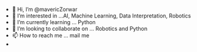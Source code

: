- 👋 Hi, I’m @mavericZorwar
- 👀 I’m interested in ...AI, Machine Learning, Data Interpretation, Robotics
- 🌱 I’m currently learning ... Python
- 💞️ I’m looking to collaborate on ... Robotics and Python
- 📫 How to reach me ... mail me
-

<!---
mavericZorwar/mavericZorwar is a ✨ special ✨ repository because its `README.md` (this file) appears on your GitHub profile.
You can click the Preview link to take a look at your changes.
--->
